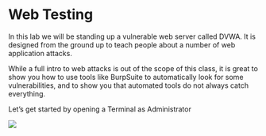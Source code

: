 # Web Testing

In this lab we will be standing up a vulnerable web server called DVWA.  It is designed from the ground up to teach people about a number of web application attacks.

While a full intro to web attacks is out of the scope of this class, it is great to show you how to use tools like BurpSuite to automatically look for some vulnerabilities, and to show you that automated tools do not always catch everything.

Let’s get started by opening a Terminal as Administrator

![](attachments/Clipboard_2020-06-12-10-36-44.png)
